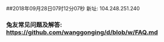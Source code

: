 ##2018年09月28日07时12分07秒 新址: 104.248.251.240
### 兔友常见问题及解答: https://github.com/wanggonging/d/blob/w/FAQ.md
